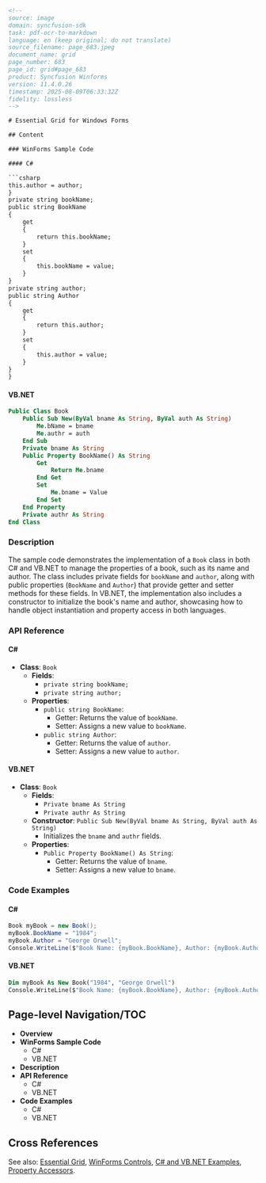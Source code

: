 ```html
<!-- 
source: image
domain: syncfusion-sdk
task: pdf-ocr-to-markdown
language: en (keep original; do not translate)
source_filename: page_683.jpeg
document_name: grid
page_number: 683
page_id: grid#page_683
product: Syncfusion Winforms
version: 11.4.0.26
timestamp: 2025-08-09T06:33:32Z
fidelity: lossless
-->

# Essential Grid for Windows Forms

## Content

### WinForms Sample Code

#### C#

```csharp
this.author = author;
}
private string bookName;
public string BookName
{
    get
    {
        return this.bookName;
    }
    set
    {
        this.bookName = value;
    }
}
private string author;
public string Author
{
    get
    {
        return this.author;
    }
    set
    {
        this.author = value;
    }
}
}
```

#### VB.NET

```vb
Public Class Book
    Public Sub New(ByVal bname As String, ByVal auth As String)
        Me.bName = bname
        Me.authr = auth
    End Sub
    Private bname As String
    Public Property BookName() As String
        Get
            Return Me.bname
        End Get
        Set
            Me.bname = Value
        End Set
    End Property
    Private authr As String
End Class
```

### Description

The sample code demonstrates the implementation of a `Book` class in both C# and VB.NET to manage the properties of a book, such as its name and author. The class includes private fields for `bookName` and `author`, along with public properties (`BookName` and `Author`) that provide getter and setter methods for these fields. In VB.NET, the implementation also includes a constructor to initialize the book's name and author, showcasing how to handle object instantiation and property access in both languages.

### API Reference

#### C#

- **Class**: `Book`
  - **Fields**:
    - `private string bookName;`
    - `private string author;`
  - **Properties**:
    - `public string BookName`:
      - Getter: Returns the value of `bookName`.
      - Setter: Assigns a new value to `bookName`.
    - `public string Author`:
      - Getter: Returns the value of `author`.
      - Setter: Assigns a new value to `author`.

#### VB.NET

- **Class**: `Book`
  - **Fields**:
    - `Private bname As String`
    - `Private authr As String`
  - **Constructor**: `Public Sub New(ByVal bname As String, ByVal auth As String)`
    - Initializes the `bname` and `authr` fields.
  - **Properties**:
    - `Public Property BookName() As String`:
      - Getter: Returns the value of `bname`.
      - Setter: Assigns a new value to `bname`.

### Code Examples

#### C#

```csharp
Book myBook = new Book();
myBook.BookName = "1984";
myBook.Author = "George Orwell";
Console.WriteLine($"Book Name: {myBook.BookName}, Author: {myBook.Author}");
```

#### VB.NET

```vb
Dim myBook As New Book("1984", "George Orwell")
Console.WriteLine($"Book Name: {myBook.BookName}, Author: {myBook.Author}")
```

## Page-level Navigation/TOC

- **Overview**
- **WinForms Sample Code**
  - C#
  - VB.NET
- **Description**
- **API Reference**
  - C#
  - VB.NET
- **Code Examples**
  - C#
  - VB.NET

## Cross References

See also: [Essential Grid](#), [WinForms Controls](#), [C# and VB.NET Examples](#), [Property Accessors](#).

<!-- tags: [Essential Grid, WinForms, C#, VB.NET, Book Class, Property Accessors] keywords: [book, author, name, constructor, getter, setter, class, field, property] -->
```